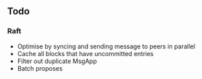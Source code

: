 ## Todo

### Raft
* Optimise by syncing and sending message to peers in parallel
* Cache all blocks that have uncommitted entries
* Filter out duplicate MsgApp
* Batch proposes